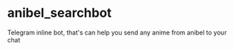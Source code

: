 # anibel_searchbot

Telegram inline bot, that's can help you send any anime from anibel to your chat